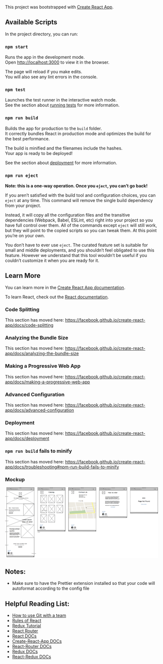 This project was bootstrapped with [Create React App](https://github.com/facebook/create-react-app).

## Available Scripts

In the project directory, you can run:

### `npm start`

Runs the app in the development mode.<br>
Open [http://localhost:3000](http://localhost:3000) to view it in the browser.

The page will reload if you make edits.<br>
You will also see any lint errors in the console.

### `npm test`

Launches the test runner in the interactive watch mode.<br>
See the section about [running tests](https://facebook.github.io/create-react-app/docs/running-tests) for more information.

### `npm run build`

Builds the app for production to the `build` folder.<br>
It correctly bundles React in production mode and optimizes the build for the best performance.

The build is minified and the filenames include the hashes.<br>
Your app is ready to be deployed!

See the section about [deployment](https://facebook.github.io/create-react-app/docs/deployment) for more information.

### `npm run eject`

**Note: this is a one-way operation. Once you `eject`, you can’t go back!**

If you aren’t satisfied with the build tool and configuration choices, you can `eject` at any time. This command will remove the single build dependency from your project.

Instead, it will copy all the configuration files and the transitive dependencies (Webpack, Babel, ESLint, etc) right into your project so you have full control over them. All of the commands except `eject` will still work, but they will point to the copied scripts so you can tweak them. At this point you’re on your own.

You don’t have to ever use `eject`. The curated feature set is suitable for small and middle deployments, and you shouldn’t feel obligated to use this feature. However we understand that this tool wouldn’t be useful if you couldn’t customize it when you are ready for it.

## Learn More

You can learn more in the [Create React App documentation](https://facebook.github.io/create-react-app/docs/getting-started).

To learn React, check out the [React documentation](https://reactjs.org/).

### Code Splitting

This section has moved here: https://facebook.github.io/create-react-app/docs/code-splitting

### Analyzing the Bundle Size

This section has moved here: https://facebook.github.io/create-react-app/docs/analyzing-the-bundle-size

### Making a Progressive Web App

This section has moved here: https://facebook.github.io/create-react-app/docs/making-a-progressive-web-app

### Advanced Configuration

This section has moved here: https://facebook.github.io/create-react-app/docs/advanced-configuration

### Deployment

This section has moved here: https://facebook.github.io/create-react-app/docs/deployment

### `npm run build` fails to minify

This section has moved here: https://facebook.github.io/create-react-app/docs/troubleshooting#npm-run-build-fails-to-minify

### Mockup
![Image of the projeck mockup](https://github.com/katiadobra/Beer/blob/basic_components/client/src/assets/mockup.png)

## Notes:

- Make sure to have the Prettier extension installed so that your code will autoformat according to the config file

## Helpful Reading List:

- [How to use Git with a team](https://medium.com/@francesco.agnoletto/how-to-not-f-up-your-local-files-with-git-part-1-e0756c88fd3c)
- [Rules of React](https://gist.github.com/sebmarkbage/75f0838967cd003cd7f9ab938eb1958f)
- [Redux Tutorial](https://egghead.io/courses/getting-started-with-redux)
- [React Router](https://reacttraining.com/react-router/web/guides/philosophy)
- [React DOCs](https://reactjs.org/docs/getting-started.html)
- [Create-React-App DOCs](https://facebook.github.io/create-react-app/docs/getting-started)
- [React-Router DOCs](https://reacttraining.com/react-router/web/guides/quick-start)
- [Redux DOCs](https://redux.js.org/introduction/getting-started)
- [React-Redux DOCs](https://react-redux.js.org/introduction/quick-start)